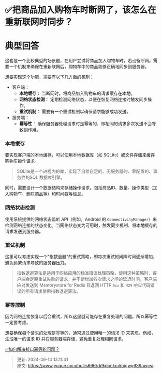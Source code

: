 # ✅把商品加入购物车时断网了，该怎么在重新联网时同步？

# 典型回答


这也是一个比较典型的场景题，在用户尝试将商品加入购物车时，若设备断网，需要一个机制来确保在重新联网后，购物车中的商品能够正确地同步到服务器。



想要实现这个功能，需要有以下几方面的机制：

+ 客户端：
    - **本地缓存**： 当断网时，将商品加入购物车的请求缓存在本地。
    - **网络状态检测**： 定期检测网络状态，以便在恢复网络连接时触发同步操作。
    - **重试机制**： 需要有一个重试机制以确保请求能够成功发送。
+ 服务端：
    - **幂等性**： 确保服务器处理请求时是幂等的，即相同的请求多次发送不会导致副作用。



### 本地缓存


要实现客户端的本地缓存，可以使用本地数据库（如 SQLite）或文件存储来缓存购物车操作请求。



> SQLite是一个进程内的库，实现了自给自足的、无服务器的、零配置的、事务性的SQL 数据库引擎。
>



同时，需要设计一个数据结构来存储操作请求，包括商品ID、数量、操作类型（加入购物车、删除商品等）和时间戳等信息。



### 网络状态检测


使用系统提供的网络状态监听 API（例如，Android 的 `ConnectivityManager`）来检测网络连接的状态变化。当网络状态变为可用时，触发同步机制，将本地缓存的请求发送到服务器。



### 重试机制


这里可以考虑实现一个"指数退避"的重试策略，即每次重试的间隔时间逐渐增加，避免频繁请求导致的服务器压力。



> 指数退避算法是适用于网络应用的标准错误处理策略，使用这种策略时，客户端会定期重试失败的请求，并不断增加各次请求之间的延迟时间。客户端应对发送到 Memorystore for Redis 且返回 HTTP `5xx` 和 `429` 响应代码错误的所有请求使用指数退避算法。
>



### 幂等控制


因为网络连接恢复以后会重试，所以这里就可能存在重复处理的问题。所以幂等性一定要考虑。



想要确保每个请求的处理是幂等的，通常通过使用唯一的请求 ID 来实现。例如，生成唯一的请求 ID 并在服务器端存储，避免重复处理相同请求。



[✅如何解决接口幂等的问题？](https://www.yuque.com/hollis666/dr9x5m/gz2qwl)



> 更新: 2024-09-14 13:11:41  
> 原文: <https://www.yuque.com/hollis666/dr9x5m/xu5higwg639avqea>